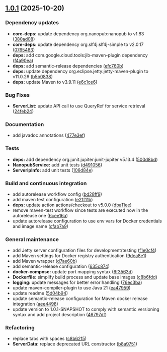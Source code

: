 ## [1.0.1](https://github.com/knowledgepixels/nanopub-monitor/compare/nanopub-monitor-1.0.0...nanopub-monitor-1.0.1) (2025-10-20)

### Dependency updates

* **core-deps:** update dependency org.nanopub:nanopub to v1.83 ([380ad08](https://github.com/knowledgepixels/nanopub-monitor/commit/380ad08746ef0373707af68be7a27125c083162a))
* **core-deps:** update dependency org.slf4j:slf4j-simple to v2.0.17 ([0765483](https://github.com/knowledgepixels/nanopub-monitor/commit/076548385c923eb09d57b5d7c549ebba93c0480c))
* **deps:** add com.google.cloud.tools:jib-maven-plugin dependency ([f4a90ea](https://github.com/knowledgepixels/nanopub-monitor/commit/f4a90ead6394549e3ab54f288e3cf6429ae9ee60))
* **deps:** add semantic-release dependencies ([efc760b](https://github.com/knowledgepixels/nanopub-monitor/commit/efc760b07dda9b154ee629b9b7dfb12912404bd3))
* **deps:** update dependency org.eclipse.jetty:jetty-maven-plugin to v11.0.26 ([b5b0838](https://github.com/knowledgepixels/nanopub-monitor/commit/b5b0838c7be5ca9fec59871c96abe039db85b85b))
* **deps:** update Maven to v3.9.11 ([e6c1ce6](https://github.com/knowledgepixels/nanopub-monitor/commit/e6c1ce689a592b3cd848f807e13b3d905dd87b27))

### Bug Fixes

* **ServerList:** update API call to use QueryRef for service retrieval ([24feb24](https://github.com/knowledgepixels/nanopub-monitor/commit/24feb24d8cb6b8b3230c018dcc96ab25dd902984))

### Documentation

* add javadoc annotations ([477e3ef](https://github.com/knowledgepixels/nanopub-monitor/commit/477e3efe827976f44d2504285e79bbe304cc5bda))

### Tests

* **deps:** add dependency org.junit.jupiter:junit-jupiter v5.13.4 ([500d8bd](https://github.com/knowledgepixels/nanopub-monitor/commit/500d8bd5735e0923fd34cba0098ab433a34c44f7))
* **NanopubService:** add unit tests ([d491056](https://github.com/knowledgepixels/nanopub-monitor/commit/d4910562968dea36eb6d53a7711a2ac9d307931c))
* **ServerIpInfo:** add unit tests ([106d84e](https://github.com/knowledgepixels/nanopub-monitor/commit/106d84e3d03892244e01cb2cc149d6618fc63de3))

### Build and continuous integration

* add autorelease workflow config ([bd28ff9](https://github.com/knowledgepixels/nanopub-monitor/commit/bd28ff948242a51108de548d4f7dd59eff6aea85))
* add maven test configuration ([e21f11b](https://github.com/knowledgepixels/nanopub-monitor/commit/e21f11b4735ccefaa7b061057195e6f595d5f075))
* **deps:** update action actions/checkout to v5.0.0 ([dba11ee](https://github.com/knowledgepixels/nanopub-monitor/commit/dba11eebec3f119c8befeb3d829ade733c665285))
* remove maven-test workflow since tests are executed now in the autorelease one ([6cee16a](https://github.com/knowledgepixels/nanopub-monitor/commit/6cee16addbabd5d43126a1dbd8ae8244816dba4d))
* update autorelease configuration to use env vars for Docker credentials and image name ([cfab7a9](https://github.com/knowledgepixels/nanopub-monitor/commit/cfab7a9da43997a9015cbe6b7c6877229881f5c0))

### General maintenance

* add Jetty server configuration files for development/testing ([f1e0cf4](https://github.com/knowledgepixels/nanopub-monitor/commit/f1e0cf47109f87b00cabb1fcae4935909bae64e3))
* add Maven settings for Docker registry authentication ([9dea8e1](https://github.com/knowledgepixels/nanopub-monitor/commit/9dea8e1601b5c9d0553011399b5b79f36881748c))
* add Maven wrapper ([d7ae60b](https://github.com/knowledgepixels/nanopub-monitor/commit/d7ae60b654f61246e256bc6c62006ee9a3184785))
* add semantic-release configuration ([635c874](https://github.com/knowledgepixels/nanopub-monitor/commit/635c87410e5eee6fc518619a8a49a5fc2452690b))
* **docker-compose:** update port mapping syntax ([6f3563d](https://github.com/knowledgepixels/nanopub-monitor/commit/6f3563d62938ce144d41bc2b516e2e77ad2ebe40))
* **Dockerfile:** simplify build process and update base images ([c8b6fdd](https://github.com/knowledgepixels/nanopub-monitor/commit/c8b6fdd17af22324d436e678fb02ce231ef1524d))
* **logging:** update messages for better error handling ([76ec3ba](https://github.com/knowledgepixels/nanopub-monitor/commit/76ec3ba2df4f7e5b5cd0284017cde018bd79364d))
* update maven-compiler-plugin to use Java 21 ([ea47959](https://github.com/knowledgepixels/nanopub-monitor/commit/ea47959e0bd4704673c655666b81df09163baff6))
* update readme ([5d04b94](https://github.com/knowledgepixels/nanopub-monitor/commit/5d04b94656859efe47e6eecb56bddb10b1bc0221))
* update semantic-release configuration for Maven docker release integration ([aee4498](https://github.com/knowledgepixels/nanopub-monitor/commit/aee44989807485308f447c1ab515fce25bf535ac))
* update version to 1.0.1-SNAPSHOT to comply with semantic versioning syntax and add project description ([46797df](https://github.com/knowledgepixels/nanopub-monitor/commit/46797df16e7e0e446d523520ec45dbd5c668f1af))

### Refactoring

* replace tabs with spaces ([c8b62f5](https://github.com/knowledgepixels/nanopub-monitor/commit/c8b62f500b6d566855c880cce87286193ec40312))
* **ServerData:** replace deprecated URL constructor ([b8a9751](https://github.com/knowledgepixels/nanopub-monitor/commit/b8a97519636171a43789fc36f87c82937d3e57c3))
